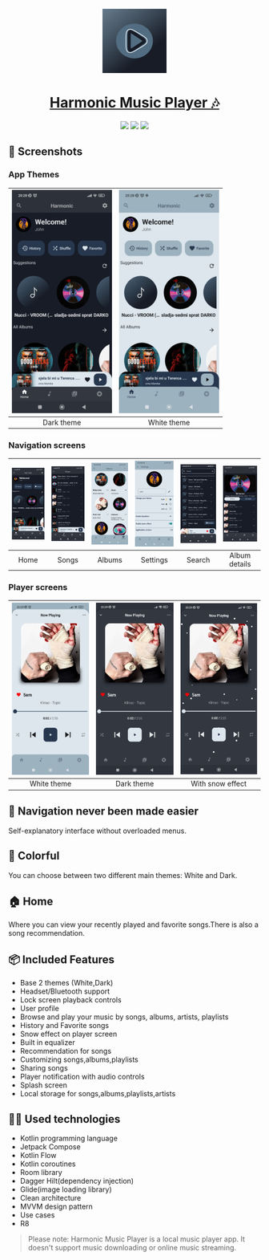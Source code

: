 <p align="center">
  <a href="https://harmonic.app">
    <img src="app/src/debug/res/drawable/icon.png" height="128">
    <h1 align="center">Harmonic Music Player 🎶</h1>
  </a>
</p>
<p align="center">
  <a href="https://github.com/pluzarev-nemanja/Harmonic" style="text-decoration:none" area-label="Android">
    <img src="https://img.shields.io/badge/Platform-Android-green.svg">
  </a>
  <a href="https://github.com/pluzarev-nemanja/Harmonic" style="text-decoration:none" area-label="Min API: 21">
    <img src="https://img.shields.io/badge/minSdkVersion-21-green.svg">
  </a>
  <a href="https://play.google.com/store/apps/details?id=com.kumCo.harmonic" style="text-decoration:none" area-label="Play Store">
    <img src="https://img.shields.io/badge/Download-Google_Play-green.svg">
  </a>

</p>

## 📱 Screenshots
### App Themes
| <img src="screenshots/homeBlack.jpg" width="200"/> | <img src="screenshots/homeWhite.jpg" width="200"/> | 
|:---:|:---:|
|Dark theme| White theme|

### Navigation screens
| <img src="screenshots/homeBlack.jpg" width="200"/>| <img src="screenshots/songsBlack.jpg" width="200"/>| <img src="screenshots/albumsWhite.jpg" width="200"/>| <img src="screenshots/settingsWhite.jpg" width="200"/>| <img src="screenshots/searchBlack.jpg" width="200"/>| <img src="screenshots/detailsBlack.jpg" width="200"/>|
|:---:|:---:|:---:|:---:|:---:|:---:|
| Home | Songs | Albums | Settings | Search | Album details |

### Player screens
| <img src="screenshots/playerWhite.jpg" width="200"/>| <img src="screenshots/playerBlack.jpg" width="200"/>| <img src="screenshots/playerBlack2.jpg" width="200"/>|
|:---:|:---:|:---:|
| White theme | Dark theme | With snow effect |


## 🧭 Navigation never been made easier 
Self-explanatory interface without overloaded menus.

## 🎨 Colorful
You can choose between two different main themes: White and Dark.

## 🏠 Home
Where you can view your recently played and
favorite songs.There is also a song recommendation.

## 📦 Included Features
-  Base 2 themes (White,Dark)
-  Headset/Bluetooth support
-  Lock screen playback controls
-  User profile
-  Browse and play your music by songs, albums, artists, playlists
-  History and Favorite songs
-  Snow effect on player screen
-  Built in equalizer
-  Recommendation for songs
-  Customizing songs,albums,playlists
-  Sharing songs
-  Player notification with audio controls
-  Splash screen
-  Local storage for songs,albums,playlists,artists

## 👨‍💻 Used technologies
-  Kotlin programming language
-  Jetpack Compose
-  Kotlin Flow
-  Kotlin coroutines
-  Room library
-  Dagger Hilt(dependency injection)
-  Glide(image loading library)
-  Clean architecture
-  MVVM design pattern
-  Use cases
-  R8




>Please note: Harmonic Music Player is a local music player app. It
>doesn't support music downloading or online music streaming.
